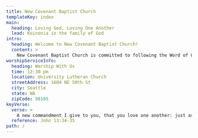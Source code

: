 ```yaml
---
title: New Covenant Baptist Church
templateKey: index
main:
  heading: Loving God, Loving One Another
  lead: Koinonia in the family of God
intro:
  heading: Welcome to New Covenant Baptist Church!
  content: >
    New Covenant Baptist Church is committed to following the Word of God and sharing the love of Jesus Christ. Find out what we're about, and come and see how exciting the love of Christ can be! We encourage you to check out our weekly Sunday Worship Service at the University Lutheran Church located just a few blocks north of the University of Washington.
worshipServiceInfo:
  heading: Worship With Us
  time: 12:30 pm
  location: University Lutheran Church
  streetAddress: 1604 NE 50th St
  city: Seattle
  state: WA
  zipCode: 98105
keyVerse:
  verse: >
    A new commandment I give to you, that you love one another: just as I have loved you, you also are to love one another. By this all people will know that you are my disciples, if you have love for one another.
  reference: John 13:34-35
path: /
---
```

